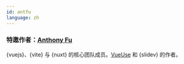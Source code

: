 ```yaml
---
id: antfu
language: zh
---
```


### 特邀作者：[Anthony Fu](https://twitter.com/antfu7)

{vuejs}、{vite} 与 {nuxt} 的核心团队成员。[VueUse](https://vueuse.org/) 和 {slidev} 的作者。
